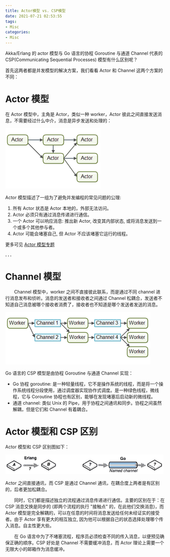 ```yaml
---
title: Actor模型 vs. CSP模型
date: 2021-07-21 02:53:55
tags:
- Misc
categories:
- Misc
---
```



Akka/Erlang 的 actor 模型与 Go 语言的协程 Goroutine 与通道 Channel 代表的 CSP(Communicating Sequential Processes) 模型有什么区别呢？

首先这两者都是并发模型的解决方案，我们看看 Actor 和 Channel 这两个方案的不同：


# Actor 模型

在 Actor 模型中，主角是 Actor，类似一种 worker，Actor 彼此之间直接发送消息，不需要经过什么中介，消息是异步发送和处理的：

![](/img/actor_vs_csp_mode/actors_mode.png)

Actor 模型描述了一组为了避免并发编程的常见问题的公理:

1. 所有 Actor 状态是 Actor 本地的，外部无法访问。  
2. Actor 必须只有通过消息传递进行通信。　　  
3. 一个 Actor 可以响应消息: 推出新 Actor, 改变其内部状态, 或将消息发送到一个或多个其他参与者。  
4. Actor 可能会堵塞自己, 但 Actor 不应该堵塞它运行的线程。

更多可见 [Actor 模型专题](http://www.jdon.com/actors.html)


**. . .**<!-- more -->


# Channel 模型

　　Channel 模型中，worker 之间不直接彼此联系，而是通过不同 channel 进行消息发布和侦听。消息的发送者和接收者之间通过 Channel 松耦合，发送者不知道自己消息被哪个接收者消费了，接收者也不知道是哪个发送者发送的消息。

![](/img/actor_vs_csp_mode/channel.png)

Go 语言的 CSP 模型是由协程 Goroutine 与通道 Channel 实现：

* Go 协程 goroutine: 是一种轻量线程，它不是操作系统的线程，而是将一个操作系统线程分段使用，通过调度器实现协作式调度。是一种绿色线程，微线程，它与 Coroutine 协程也有区别，能够在发现堵塞后启动新的微线程。
* 通道 channel: 类似 Unix 的 Pipe，用于协程之间通讯和同步。协程之间虽然解耦，但是它们和 Channel 有着耦合。


# Actor 模型和 CSP 区别

Actor 模型和 CSP 区别图如下：

![](/img/actor_vs_csp_mode/csp.png)

Actor 之间直接通讯，而 CSP 是通过 Channel 通讯，在耦合度上两者是有区别的，后者更加松耦合。

　　同时，它们都是描述独立的流程通过消息传递进行通信。主要的区别在于：在 CSP 消息交换是同步的 (即两个流程的执行 "接触点" 的，在此他们交换消息)，而 Actor 模型是完全解耦的，可以在任意的时间将消息发送给任何未经证实的接受者。由于 Actor 享有更大的相互独立, 因为他可以根据自己的状态选择处理哪个传入消息。自主性更大些。

　　在 Go 语言中为了不堵塞流程，程序员必须检查不同的传入消息，以便预见确保正确的顺序。CSP 好处是 Channel 不需要缓冲消息，而 Actor 理论上需要一个无限大小的邮箱作为消息缓冲。

